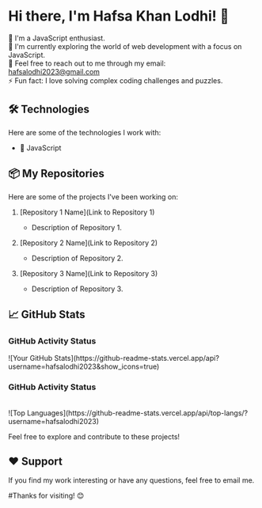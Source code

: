 # Hi there, I'm Hafsa Khan Lodhi! 👋

🚀 I'm a JavaScript enthusiast.</br>
🌱 I'm currently exploring the world of web development with a focus on JavaScript.</br>
💬 Feel free to reach out to me through my email: hafsalodhi2023@gmail.com</br>
⚡ Fun fact: I love solving complex coding challenges and puzzles.</br>

## 🛠️ Technologies

Here are some of the technologies I work with:

- 🔧 JavaScript

## 📦 My Repositories

Here are some of the projects I've been working on:

1. [Repository 1 Name](Link to Repository 1)
   - Description of Repository 1.

2. [Repository 2 Name](Link to Repository 2)
   - Description of Repository 2.

3. [Repository 3 Name](Link to Repository 3)
   - Description of Repository 3.

## 📈 GitHub Stats

<h3>GitHub Activity Status</h3>
![Your GitHub Stats](https://github-readme-stats.vercel.app/api?username=hafsalodhi2023&show_icons=true) </br>

<h3>GitHub Activity Status</h3></br>
![Top Languages](https://github-readme-stats.vercel.app/api/top-langs/?username=hafsalodhi2023)

Feel free to explore and contribute to these projects!

## ❤️ Support

If you find my work interesting or have any questions, feel free to email me.

#Thanks for visiting! 😊
